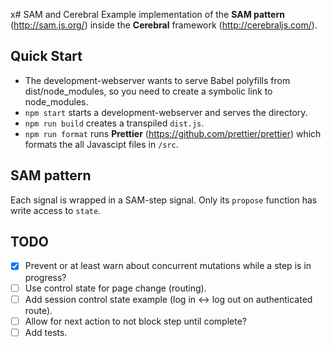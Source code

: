 x# SAM and Cerebral
Example implementation of the **SAM pattern** (http://sam.js.org/) inside the **Cerebral** framework (http://cerebraljs.com/).

## Quick Start
- The development-webserver wants to serve Babel polyfills from dist/node_modules, so you need to create a symbolic link to node_modules.
- `npm start` starts a development-webserver and serves the directory.
- `npm run build` creates a transpiled `dist.js`.
- `npm run format` runs **Prettier** (https://github.com/prettier/prettier) which formats the all Javascipt files in `/src`.

## SAM pattern
Each signal is wrapped in a SAM-step signal. Only its `propose` function has write access to `state`.

## TODO
- [x] Prevent or at least warn about concurrent mutations while a step is in progress?
- [ ] Use control state for page change (routing).
- [ ] Add session control state example (log in <-> log out on authenticated route).
- [ ] Allow for next action to not block step until complete?
- [ ] Add tests.
